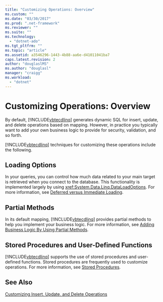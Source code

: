 ```yaml
---
title: "Customizing Operations: Overview"
ms.custom: ""
ms.date: "03/30/2017"
ms.prod: ".net-framework"
ms.reviewer: ""
ms.suite: ""
ms.technology: 
  - "dotnet-ado"
ms.tgt_pltfrm: ""
ms.topic: "article"
ms.assetid: a3546296-1443-4b88-aa6e-d41011041ba7
caps.latest.revision: 2
author: "douglaslMS"
ms.author: "douglasl"
manager: "craigg"
ms.workload: 
  - "dotnet"
---
```

# Customizing Operations: Overview
By default, [!INCLUDE[vbtecdlinq](../../../../../../includes/vbtecdlinq-md.md)] generates dynamic SQL for insert, update, and delete operations based on mapping. However, in practice you typically want to add your own business logic to provide for security, validation, and so forth.  
  
 [!INCLUDE[vbtecdlinq](../../../../../../includes/vbtecdlinq-md.md)] techniques for customizing these operations include the following.  
  
## Loading Options  
 In your queries, you can control how much data related to your main target is retrieved when you connect to the database. This functionality is implemented largely by using <xref:System.Data.Linq.DataLoadOptions>. For more information, see [Deferred versus Immediate Loading](../../../../../../docs/framework/data/adonet/sql/linq/deferred-versus-immediate-loading.md).  
  
## Partial Methods  
 In its default mapping, [!INCLUDE[vbtecdlinq](../../../../../../includes/vbtecdlinq-md.md)] provides partial methods to help you implement your business logic. For more information, see [Adding Business Logic By Using Partial Methods](../../../../../../docs/framework/data/adonet/sql/linq/adding-business-logic-by-using-partial-methods.md).  
  
## Stored Procedures and User-Defined Functions  
 [!INCLUDE[vbtecdlinq](../../../../../../includes/vbtecdlinq-md.md)] supports the use of stored procedures and user-defined functions. Stored procedures are frequently used to customize operations. For more information, see [Stored Procedures](../../../../../../docs/framework/data/adonet/sql/linq/stored-procedures.md).  
  
## See Also  
 [Customizing Insert, Update, and Delete Operations](../../../../../../docs/framework/data/adonet/sql/linq/customizing-insert-update-and-delete-operations.md)

